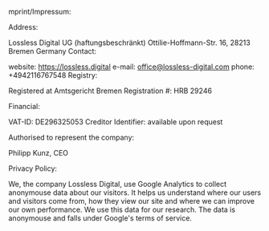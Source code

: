mprint/Impressum:

Address:

Lossless Digital UG (haftungsbeschränkt)
Ottilie-Hoffmann-Str. 16, 28213 Bremen
Germany
Contact:

website: https://lossless.digital
e-mail: office@lossless-digital.com
phone: +4942116767548
Registry:

Registered at Amtsgericht Bremen Registration #: HRB 29246

Financial:

VAT-ID: DE296325053 Creditor Identifier: available upon request

Authorised to represent the company:

Philipp Kunz, CEO

Privacy Policy:

We, the company Lossless Digital, use Google Analytics to collect anonymouse data about our visitors. It helps us understand where our users and visitors come from, how they view our site and where we can improve our own performance. We use this data for our research. The data is anonymouse and falls under Google's terms of service.